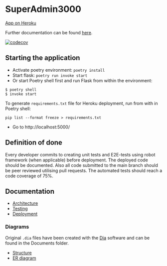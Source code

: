 # SuperAdmin3000

[App on Heroku](https://superadmin3000.herokuapp.com/)

Further documentation can be found [here](https://github.com/QueryAdmin-ohtu/SuperAdmin3000/blob/main/docs/docs.md).

[![codecov](https://codecov.io/gh/QueryAdmin-ohtu/SuperAdmin3000/branch/main/graph/badge.svg?token=N3ODFPVKZB)](https://codecov.io/gh/QueryAdmin-ohtu/SuperAdmin3000)

## Starting the application
- Activate poetry environment: `poetry install`
- Start flask: `poetry run invoke start`
- Or start Poetry shell first and run Flask from within the environment:
```
$ poetry shell
$ invoke start
```

To generate `requirements.txt` file for Heroku deployment, run from with in Poetry shell:
```
pip list --format freeze > requirements.txt
```

- Go to http://localhost:5000/

## Definition of done


Every developer commits to creating unit tests and E2E-tests using robot framework (when applicable) before deployment. The deployed code should be documented. Also all code submitted to the main branch should be peer reviewed utilising pull requests. The automated tests should reach a code coverage of 75%. 

## Documentation

* [Architecture](Documentation/Architecture.md)
* [Testing](Documentation/Tests.md)
* [Deployment](Documentation/Deployment.md)

### Diagrams

Original `.dia` files have been created with the [Dia](https://wiki.gnome.org/Apps/Dia/) software and can be found in the Documents folder.

* [Structure](Documentation/Structure.pdf)
* [ER diagram](Documentation/ER-diagram.pdf)
